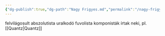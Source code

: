 ```yaml
---
{"dg-publish":true,"dg-path":"Nagy Frigyes.md","permalink":"/nagy-frigyes/"}
---
```


felvilágosult abszolutista uralkodó
fuvolista
komponisták írtak neki, pl. [[Quantz\|Quantz]]